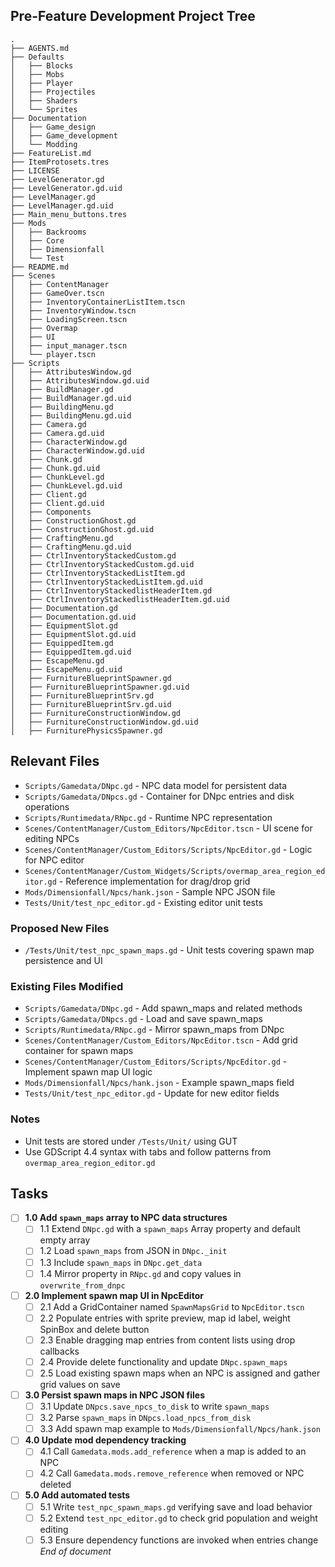 ## Pre-Feature Development Project Tree
```
.
├── AGENTS.md
├── Defaults
│   ├── Blocks
│   ├── Mobs
│   ├── Player
│   ├── Projectiles
│   ├── Shaders
│   └── Sprites
├── Documentation
│   ├── Game_design
│   ├── Game_development
│   └── Modding
├── FeatureList.md
├── ItemProtosets.tres
├── LICENSE
├── LevelGenerator.gd
├── LevelGenerator.gd.uid
├── LevelManager.gd
├── LevelManager.gd.uid
├── Main_menu_buttons.tres
├── Mods
│   ├── Backrooms
│   ├── Core
│   ├── Dimensionfall
│   └── Test
├── README.md
├── Scenes
│   ├── ContentManager
│   ├── GameOver.tscn
│   ├── InventoryContainerListItem.tscn
│   ├── InventoryWindow.tscn
│   ├── LoadingScreen.tscn
│   ├── Overmap
│   ├── UI
│   ├── input_manager.tscn
│   └── player.tscn
├── Scripts
│   ├── AttributesWindow.gd
│   ├── AttributesWindow.gd.uid
│   ├── BuildManager.gd
│   ├── BuildManager.gd.uid
│   ├── BuildingMenu.gd
│   ├── BuildingMenu.gd.uid
│   ├── Camera.gd
│   ├── Camera.gd.uid
│   ├── CharacterWindow.gd
│   ├── CharacterWindow.gd.uid
│   ├── Chunk.gd
│   ├── Chunk.gd.uid
│   ├── ChunkLevel.gd
│   ├── ChunkLevel.gd.uid
│   ├── Client.gd
│   ├── Client.gd.uid
│   ├── Components
│   ├── ConstructionGhost.gd
│   ├── ConstructionGhost.gd.uid
│   ├── CraftingMenu.gd
│   ├── CraftingMenu.gd.uid
│   ├── CtrlInventoryStackedCustom.gd
│   ├── CtrlInventoryStackedCustom.gd.uid
│   ├── CtrlInventoryStackedListItem.gd
│   ├── CtrlInventoryStackedListItem.gd.uid
│   ├── CtrlInventoryStackedlistHeaderItem.gd
│   ├── CtrlInventoryStackedlistHeaderItem.gd.uid
│   ├── Documentation.gd
│   ├── Documentation.gd.uid
│   ├── EquipmentSlot.gd
│   ├── EquipmentSlot.gd.uid
│   ├── EquippedItem.gd
│   ├── EquippedItem.gd.uid
│   ├── EscapeMenu.gd
│   ├── EscapeMenu.gd.uid
│   ├── FurnitureBlueprintSpawner.gd
│   ├── FurnitureBlueprintSpawner.gd.uid
│   ├── FurnitureBlueprintSrv.gd
│   ├── FurnitureBlueprintSrv.gd.uid
│   ├── FurnitureConstructionWindow.gd
│   ├── FurnitureConstructionWindow.gd.uid
│   ├── FurniturePhysicsSpawner.gd
```
## Relevant Files
- `Scripts/Gamedata/DNpc.gd` - NPC data model for persistent data
- `Scripts/Gamedata/DNpcs.gd` - Container for DNpc entries and disk operations
- `Scripts/Runtimedata/RNpc.gd` - Runtime NPC representation
- `Scenes/ContentManager/Custom_Editors/NpcEditor.tscn` - UI scene for editing NPCs
- `Scenes/ContentManager/Custom_Editors/Scripts/NpcEditor.gd` - Logic for NPC editor
- `Scenes/ContentManager/Custom_Widgets/Scripts/overmap_area_region_editor.gd` - Reference implementation for drag/drop grid
- `Mods/Dimensionfall/Npcs/hank.json` - Sample NPC JSON file
- `Tests/Unit/test_npc_editor.gd` - Existing editor unit tests
### Proposed New Files
- `/Tests/Unit/test_npc_spawn_maps.gd` - Unit tests covering spawn map persistence and UI
### Existing Files Modified
- `Scripts/Gamedata/DNpc.gd` - Add spawn_maps and related methods
- `Scripts/Gamedata/DNpcs.gd` - Load and save spawn_maps
- `Scripts/Runtimedata/RNpc.gd` - Mirror spawn_maps from DNpc
- `Scenes/ContentManager/Custom_Editors/NpcEditor.tscn` - Add grid container for spawn maps
- `Scenes/ContentManager/Custom_Editors/Scripts/NpcEditor.gd` - Implement spawn map UI logic
- `Mods/Dimensionfall/Npcs/hank.json` - Example spawn_maps field
- `Tests/Unit/test_npc_editor.gd` - Update for new editor fields
### Notes
- Unit tests are stored under `/Tests/Unit/` using GUT
- Use GDScript 4.4 syntax with tabs and follow patterns from `overmap_area_region_editor.gd`

## Tasks
- [ ] **1.0 Add `spawn_maps` array to NPC data structures**
  - [ ] 1.1 Extend `DNpc.gd` with a `spawn_maps` Array property and default empty array
  - [ ] 1.2 Load `spawn_maps` from JSON in `DNpc._init`
  - [ ] 1.3 Include `spawn_maps` in `DNpc.get_data`
  - [ ] 1.4 Mirror property in `RNpc.gd` and copy values in `overwrite_from_dnpc`
- [ ] **2.0 Implement spawn map UI in NpcEditor**
  - [ ] 2.1 Add a GridContainer named `SpawnMapsGrid` to `NpcEditor.tscn`
  - [ ] 2.2 Populate entries with sprite preview, map id label, weight SpinBox and delete button
  - [ ] 2.3 Enable dragging map entries from content lists using drop callbacks
  - [ ] 2.4 Provide delete functionality and update `DNpc.spawn_maps`
  - [ ] 2.5 Load existing spawn maps when an NPC is assigned and gather grid values on save
- [ ] **3.0 Persist spawn maps in NPC JSON files**
  - [ ] 3.1 Update `DNpcs.save_npcs_to_disk` to write `spawn_maps`
  - [ ] 3.2 Parse `spawn_maps` in `DNpcs.load_npcs_from_disk`
  - [ ] 3.3 Add spawn map example to `Mods/Dimensionfall/Npcs/hank.json`
- [ ] **4.0 Update mod dependency tracking**
  - [ ] 4.1 Call `Gamedata.mods.add_reference` when a map is added to an NPC
  - [ ] 4.2 Call `Gamedata.mods.remove_reference` when removed or NPC deleted
- [ ] **5.0 Add automated tests**
  - [ ] 5.1 Write `test_npc_spawn_maps.gd` verifying save and load behavior
  - [ ] 5.2 Extend `test_npc_editor.gd` to check grid population and weight editing
  - [ ] 5.3 Ensure dependency functions are invoked when entries change
*End of document*
